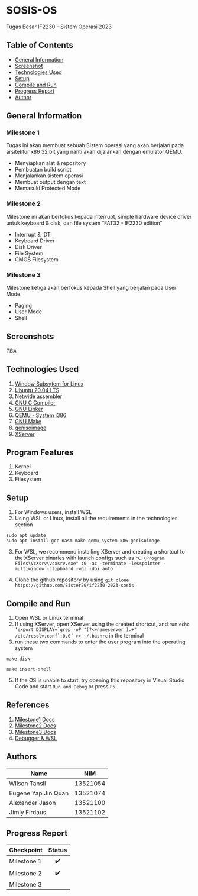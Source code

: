 # SOSIS-OS
Tugas Besar IF2230 - Sistem Operasi 2023

## **Table of Contents**
* [General Information](#general-information)
* [Screenshot](#screenshots)
* [Technologies Used](#technologies-used)
* [Setup](#how-to-run-and-compile-windows)
* [Compile and Run](#how-to-run-and-compile-windows)
* [Progress Report](#progress-report)
* [Author](#authors)

## **General Information**
### Milestone 1
Tugas ini akan membuat sebuah Sistem operasi yang akan berjalan pada arsitektur x86 32 bit yang nanti akan dijalankan dengan emulator QEMU.
* Menyiapkan alat & repository
* Pembuatan build script
* Menjalankan sistem operasi
* Membuat output dengan text
* Memasuki Protected Mode

### Milestone 2
Milestone ini akan berfokus kepada interrupt, simple hardware device driver untuk keyboard & disk, dan file system “FAT32 - IF2230 edition”  
* Interrupt & IDT
* Keyboard Driver
* Disk Driver
* File System
* CMOS Filesystem

### Milestone 3
 Milestone ketiga akan berfokus kepada Shell yang berjalan pada User Mode.
* Paging
* User Mode
* Shell



## **Screenshots**
*TBA*

## **Technologies Used**

1. [Window Subsytem for Linux](https://docs.microsoft.com/en-us/windows/wsl/install)
2. [Ubuntu 20.04 LTS](https://releases.ubuntu.com/20.04/)
3. [Netwide assembler](https://www.nasm.us/) 
4. [GNU C Compiler](https://man7.org/linux/man-pages/man1/gcc.1.html) 
5. [GNU Linker](https://linux.die.net/man/1/ld)
6. [QEMU - System i386](https://www.qemu.org/docs/master/system/target-i386.html) 
7. [GNU Make](https://www.gnu.org/software/make/) 
8. [genisoimage](https://linux.die.net/man/1/genisoimage) 
9. [XServer](https://sourceforge.net/projects/vcxsrv/)

## **Program Features**
1. Kernel
2. Keyboard
3. Filesystem

## Setup

1. For Windows users, install WSL
2. Using WSL or Linux, install all the requirements in the technologies section

```
sudo apt update
sudo apt install gcc nasm make qemu-system-x86 genisoimage
```
3. For WSL, we recommend installing XServer and creating a shortcut to the XServer binaries with launch configs such as `"C:\Program Files\VcXsrv\vcxsrv.exe" :0 -ac -terminate -lesspointer -multiwindow -clipboard -wgl -dpi auto`

4. Clone the github repository by using `git clone https://github.com/Sister20/if2230-2023-sosis`

## **Compile and Run**

1. Open WSL or Linux terminal
2. If using XServer, open XServer using the created shortcut, and run ``echo ‘export DISPLAY=`grep -oP "(?<=nameserver ).+" /etc/resolv.conf`:0.0’ >> ~/.bashrc`` in the terminal
3. run these two commands to enter the user program into the operating system
```
make disk
```
```
make insert-shell
```

5. If the OS is unable to start, try opening this repository in Visual Studio Code and start `Run and Debug` or press `F5`.

## **References**

1. [Milestone1 Docs](https://docs.google.com/document/d/1ebhX-D_bNafray9C6T8cmgAy8_E58i_uWkngrNWHjr4/edit#)
2. [Milestone2 Docs](https://docs.google.com/document/d/10RjQ4Z6DKzXhTVmj0kUDDEYZIdNClO25J7pIAzHE188/edit#)
3. [Milestone3 Docs](https://docs.google.com/document/d/1h50kOZ3R97aLGhHBzNCPpaSdgi05Kaow7A4ulFuyxno/edit#)
4. [Debugger & WSL](https://docs.google.com/document/d/1Zt3yzP_OEiFz8g2lHlpBNNr9qUyXghFNeQlAeQpAaII/edit#)

## **Authors**
| Name | NIM |
| ---- | --- |
| Wilson Tansil | 13521054 |
| Eugene Yap Jin Quan | 13521074 |
| Alexander Jason | 13521100 |
| Jimly Firdaus | 13521102 |

## **Progress Report**
| Checkpoint | Status |
| ---------- | :------: |
| Milestone 1 |  :heavy_check_mark:  |
| Milestone 2 |  :heavy_check_mark:  |
| Milestone 3 |    |

